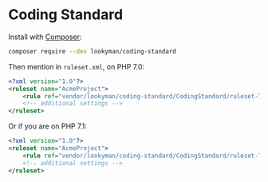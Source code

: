 # Coding Standard

Install with [Composer](https://getcomposer.org):

```sh
composer require --dev lookyman/coding-standard
```

Then mention in `ruleset.xml`, on PHP 7.0:

```xml
<?xml version="1.0"?>
<ruleset name="AcmeProject">
    <rule ref="vendor/lookyman/coding-standard/CodingStandard/ruleset-7.0.xml"/>
    <!-- additional settings -->
</ruleset>
```

Or if you are on PHP 7.1:

```xml
<?xml version="1.0"?>
<ruleset name="AcmeProject">
    <rule ref="vendor/lookyman/coding-standard/CodingStandard/ruleset-7.1.xml"/>
    <!-- additional settings -->
</ruleset>
```
